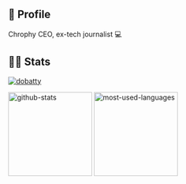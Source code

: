 ## 👋 Profile
Chrophy CEO, ex-tech journalist 💻  

## 👨‍💻 Stats

<p align="left">
  <a href="https://github.com/dobatty">
    <img src="https://komarev.com/ghpvc/?username=dobatty&style=for-the-badge" alt="dobatty" />
  </a>
</p>

<p align="left">
  <img 
    alt="github-stats"
    height="170px" 
    src="https://github-readme-stats.vercel.app/api?username=dobatty&rank_icon=github&count_private=true&theme=tokyonight" 
  />
  <img 
    alt="most-used-languages"
    height="170px"
    src="https://github-readme-stats.vercel.app/api/top-langs/?username=dobatty&layout=compact&theme=tokyonight"
  />
</p>